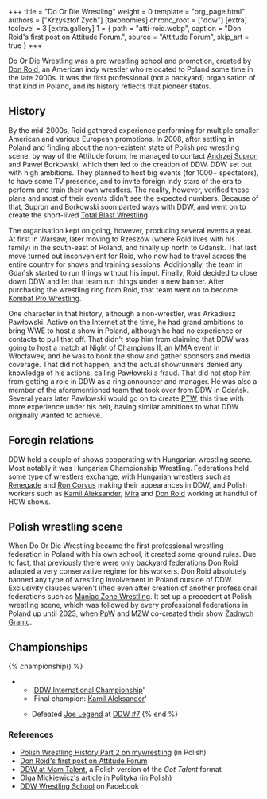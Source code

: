 +++
title = "Do Or Die Wrestling"
weight = 0
template = "org_page.html"
authors = ["Krzysztof Zych"]
[taxonomies]
chrono_root = ["ddw"]
[extra]
toclevel = 3
[extra.gallery]
1 = { path = "atti-roid.webp", caption = "Don Roid's first post on Attitude Forum.", source = "Attitude Forum", skip_art = true }
+++

Do Or Die Wrestling was a pro wrestling school and promotion, created by [Don Roid](@/w/don-roid.md), an American indy wrestler who relocated to Poland some time in the late 2000s. It was the first professional (not a backyard) organisation of that kind in Poland, and its history reflects that pioneer status.

## History

By the mid-2000s, Roid gathered experience performing for multiple smaller American and various European promotions. In 2008, after settling in Poland and finding about the non-existent state of Polish pro wrestling scene, by way of the Attitude forum, he managed to contact [Andrzej Supron](@/w/andrzej-supron.md) and Paweł Borkowski, which then led to the creation of DDW. DDW set out with high ambitions. They planned to host big events (for 1000+ spectators), to have some TV presence, and to invite foreign indy stars of the era to perform and train their own wrestlers. The reality, however, verified these plans and most of their events didn't see the expected numbers. Because of that, Supron and Borkowski soon parted ways with DDW, and went on to create the short-lived [Total Blast Wrestling](@/o/tbw.md).

The organisation kept on going, however, producing several events a year. At first in Warsaw, later moving to Rzeszów (where Roid lives with his family) in the south-east of Poland, and finally up north to Gdańsk. That last move turned out inconvenient for Roid, who now had to travel across the entire country for shows and training sessions. Additionally, the team in Gdańsk started to run things without his input. Finally, Roid decided to close down DDW and let that team run things under a new banner. After purchasing the wrestling ring from Roid, that team went on to become [Kombat Pro Wrestling](@/o/kpw.md).

One character in that history, although a non-wrestler, was Arkadiusz Pawłowski. Active on the Internet at the time, he had grand ambitions to bring WWE to host a show in Poland, although he had no experience or contacts to pull that off. That didn't stop him from claiming that DDW was going to host a match at Night of Champions&nbsp;II, an MMA event in Włocławek, and he was to book the show and gather sponsors and media coverage. That did not happen, and the actual showrunners denied any knowledge of his actions, calling Pawłowski a fraud. That did not stop him from getting a role in DDW as a ring announcer and manager. He was also a member of the aforementioned team that took over from DDW in Gdańsk. Several years later Pawłowski would go on to create [PTW](@/o/ptw.md), this time with more experience under his belt, having similar ambitions to what DDW originally wanted to achieve.

## Foregin relations

DDW held a couple of shows cooperating with Hungarian wrestling scene. Most notably it was Hungarian Championship Wrestling. Federations held some type of wrestlers exchange, with Hungarian wrestlers such as [Renegade](@/w/renegade.md) and [Ron Corvus](@/w/ron-corvus.md) making their appearances in DDW, and Polish workers such as [Kamil Aleksander](@/w/kamil-aleksander.md), [Mira](@/w/mira.md) and [Don Roid](@/w/don-roid.md) working at handful of HCW shows.

## Polish wrestling scene

When Do Or Die Wrestling became the first professional wrestling federation in Poland with his own school, it created some ground rules. Due to fact, that previously there were only backyard federations Don Roid adapted a very conservative regime for his workers. Don Roid absolutely banned any type of wrestling involvement in Poland outside of DDW. Exclusivity clauses weren't lifted even after creation of another professional federations such as [Maniac Zone Wrestling](@/o/mzw.md). It set up a precedent at Polish wrestling scene, which was followed by every professional federations in Poland up until 2023, when [PpW](@/o/ppw.md) and MZW co-created their show [Żadnych Granic](@/e/mzw/2023-09-23-mzw_ppw-zadnych-granic.md).

## Championships

{% championship() %}
- - '[DDW International Championship](@/c/ddw-international-championship.md)'
  - 'Final champion: [Kamil Aleksander](@/w/kamil-aleksander.md)'
  - >
    Defeated [Joe Legend](@/w/joe-legend.md) at [DDW #7](@/e/ddw/2012-03-10-ddw-7.md)
{% end %}

### References

* [Polish Wrestling History Part 2 on mywrestling](https://mywrestling.com.pl/historia-polskiego-wrestlingu-2-proby-ponownego-wprowadzenia-wrestlingu-do-polski-poczatki-ddw-wielka-gala-w-stodole/) (in Polish)
* [Don Roid's first post on Attitude Forum](https://forum.wrestling.pl/topic/9692-wrestling-in-poland/#comment-87887)
* [DDW at Mam Talent](https://tvn.pl/programy/mam-talent/ostry-wrestling-czy-teatrzyk-dla-dzieci-ls5895467), a Polish version of the _Got Talent_ format
* [Olga Mickiewicz's article in Polityka](https://www.polityka.pl/tygodnikpolityka/ludzieistyle/1508108,1,wrestling-po-polsku.read) (in Polish)
* [DDW Wrestling School](https://www.facebook.com/SzkolaWrestlingu/) on Facebook
